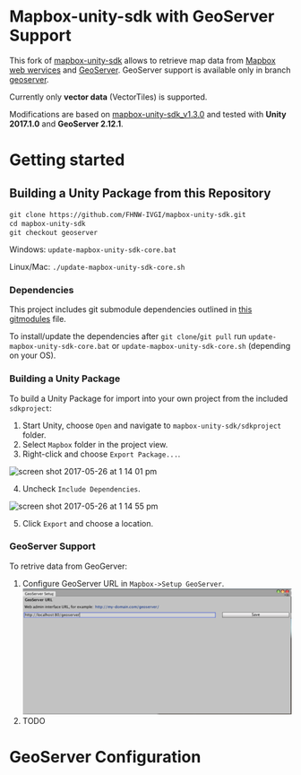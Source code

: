 # Mapbox-unity-sdk with GeoServer Support

This fork of [mapbox-unity-sdk](https://github.com/mapbox/mapbox-unity-sdk) allows to retrieve map data from [Mapbox web wervices](https://www.mapbox.com/api-documentation/) and [GeoServer](http://docs.geoserver.org/latest/en/user/index.html). 
GeoServer support is available only in branch [geoserver](https://github.com/FHNW-IVGI/mapbox-unity-sdk/tree/geoserver).

Currently only **vector data** (VectorTiles) is supported.

Modifications are based on [mapbox-unity-sdk_v1.3.0](https://github.com/mapbox/mapbox-unity-sdk/releases/tag/v1.3.0) and tested with **Unity 2017.1.0** and **GeoServer 2.12.1**.

# Getting started

## Building a Unity Package from this Repository


```
git clone https://github.com/FHNW-IVGI/mapbox-unity-sdk.git
cd mapbox-unity-sdk
git checkout geoserver
```

Windows: `update-mapbox-unity-sdk-core.bat`

Linux/Mac: `./update-mapbox-unity-sdk-core.sh`


### Dependencies
This project includes git submodule dependencies outlined in [this gitmodules](https://github.com/mapbox/mapbox-unity-sdk/blob/develop/.gitmodules) file.

To install/update the dependencies after `git clone`/`git pull` run `update-mapbox-unity-sdk-core.bat` or `update-mapbox-unity-sdk-core.sh` (depending on your OS).


### Building a Unity Package
To build a Unity Package for import into your own project from the included `sdkproject`:

1. Start Unity, choose `Open` and navigate to `mapbox-unity-sdk/sdkproject` folder.
2. Select `Mapbox` folder in the project view.
3. Right-click and choose `Export Package...`.

![screen shot 2017-05-26 at 1 14 01 pm](https://cloud.githubusercontent.com/assets/23202691/26509552/7b536a6c-4216-11e7-9f50-b4b461fa73b8.png)

4. Uncheck `Include Dependencies`.

![screen shot 2017-05-26 at 1 14 55 pm](https://cloud.githubusercontent.com/assets/23202691/26509585/9d9677c2-4216-11e7-82ae-c34d150d6d5c.png)

5. Click `Export` and choose a location.

### GeoServer Support
To retrive data from GeoGerver:
1. Configure GeoServer URL in `Mapbox->Setup GeoServer`.
!['Setup GeoServer' screenshot](documentation/docs/images/configure-geoserver-url.png)
2. TODO

# GeoServer Configuration